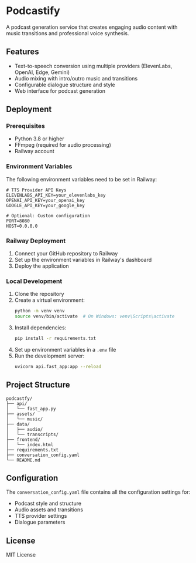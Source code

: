 # Podcastify

A podcast generation service that creates engaging audio content with music transitions and professional voice synthesis.

## Features

- Text-to-speech conversion using multiple providers (ElevenLabs, OpenAI, Edge, Gemini)
- Audio mixing with intro/outro music and transitions
- Configurable dialogue structure and style
- Web interface for podcast generation

## Deployment

### Prerequisites

- Python 3.8 or higher
- FFmpeg (required for audio processing)
- Railway account

### Environment Variables

The following environment variables need to be set in Railway:

```
# TTS Provider API Keys
ELEVENLABS_API_KEY=your_elevenlabs_key
OPENAI_API_KEY=your_openai_key
GOOGLE_API_KEY=your_google_key

# Optional: Custom configuration
PORT=8080
HOST=0.0.0.0
```

### Railway Deployment

1. Connect your GitHub repository to Railway
2. Set up the environment variables in Railway's dashboard
3. Deploy the application

### Local Development

1. Clone the repository
2. Create a virtual environment:
   ```bash
   python -m venv venv
   source venv/bin/activate  # On Windows: venv\Scripts\activate
   ```
3. Install dependencies:
   ```bash
   pip install -r requirements.txt
   ```
4. Set up environment variables in a `.env` file
5. Run the development server:
   ```bash
   uvicorn api.fast_app:app --reload
   ```

## Project Structure

```
podcastfy/
├── api/
│   └── fast_app.py
├── assets/
│   └── music/
├── data/
│   ├── audio/
│   └── transcripts/
├── frontend/
│   └── index.html
├── requirements.txt
├── conversation_config.yaml
└── README.md
```

## Configuration

The `conversation_config.yaml` file contains all the configuration settings for:
- Podcast style and structure
- Audio assets and transitions
- TTS provider settings
- Dialogue parameters

## License

MIT License 
